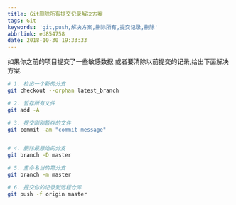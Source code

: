 ```yaml
---
title: Git删除所有提交记录解决方案
tags: Git
keywords: 'git,push,解决方案,删除所有,提交记录,删除'
abbrlink: ed854758
date: 2018-10-30 19:33:33
---
```


如果你之前的项目提交了一些敏感数据,或者要清除以前提交的记录,给出下面解决方案.

```bash
# 1. 检出一个新的分支
git checkout --orphan latest_branch

# 2. 暂存所有文件
git add -A

# 3. 提交刚刚暂存的文件
git commit -am "commit message"


# 4. 删除最原始的分支
git branch -D master

# 5. 重命名当的第分支
git branch -m master

# 6. 提交你的记录到远程仓库
git push -f origin master
```
